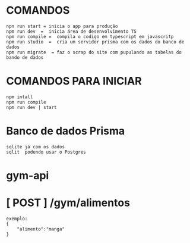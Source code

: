 # COMANDOS 
    npn run start = inicia o app para produção
    npm run dev  =  inicia área de desenvolvimento TS
    npm run compile =  compila o codigo em typescript em javascritp
    npm run studio  =  cria um servidor prisma com os dados do banco de dados
    npm run migrate  = faz o scrap do site com pupulando as tabelas do bando de dados

# COMANDOS PARA INICIAR
    npm intall
    npm run compile
    npm run dev | start


# Banco de dados Prisma   
    sqlite já com os dados
    sqlit  podendo usar o Postgres


# gym-api

<!-- ROTAS -->

# [ POST ] /gym/alimentos

    exemplo:    
    {
        "alimento":"manga"
    }